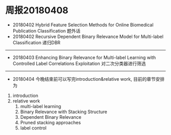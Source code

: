 ﻿# 周报20180408

* 20180402 Hybrid Feature Selection Methods for Online Biomedical Publication Classification 题外话
* 20180402 Recursive Dependent Binary Relevance Model for Multi-label Classification 递归DBR
---
* 20180403 Enhancing Binary Relevance for Multi-label Learning with Controlled Label Correlations Exploitation 对二次分类器进行筛选
---
* 20180404 今晚结束前可以写完introduction&relative work, 目前的章节安排为
1. introduction
2. relative work
	1. multi-label learning
	2. Binary Relevance with Stacking Structure
	3. Dependent Binary Relevance
	4. Pruned stacking approaches
	5. label control